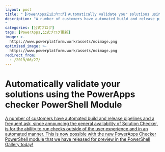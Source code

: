 ```yaml
---
layout: post
title: "【PowerApps公式ブログ】Automatically validate your solutions using the PowerApps ch..."
description: "A number of customers have automated build and release pipelines and a frequent ask, since announcing the general availability of Solution Checker, is for the ability to run checks outside of the user experience and in an automated manner. This is now possible with the new PowerApps Checker PowerShell module that we have released for preview in the PowerShell Gallery today!
"
categories: [公式ブログ]
tags: [PowerApps,公式ブログ更新]
image: >-
  https://www.powerplatform.work/assets/noimage.png
optimized_image: >-
  https://www.powerplatform.work/assets/noimage.png
redirect_from:
  - /2019/06/27/
---
```


# Automatically validate your solutions using the PowerApps checker PowerShell Module

[A number of customers have automated build and release pipelines and a frequent ask, since announcing the general availability of Solution Checker, is for the ability to run checks outside of the user experience and in an automated manner. This is now possible with the new PowerApps Checker PowerShell module that we have released for preview in the PowerShell Gallery today!
](https://powerapps.microsoft.com/ja-jp/blog/automatically-validate-your-solutions-using-the-powerapps-checker-powershell-module/)
